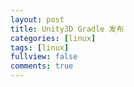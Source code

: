 ```yaml
---
layout: post
title: Unity3D Gradle 发布
categories: [linux]
tags: [linux]
fullview: false
comments: true
---
```




